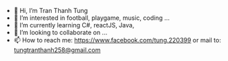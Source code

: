 - 👋 Hi, I’m Tran Thanh Tung
- 👀 I’m interested in football, playgame, music, coding ...
- 🌱 I’m currently learning C#, reactJS, Java,
- 💞️ I’m looking to collaborate on ...
- 📫 How to reach me: https://www.facebook.com/tung.220399 or mail to: tungtranthanh258@gmail.com

<!---
tranthanhtung-sgu/tranthanhtung-sgu is a ✨ special ✨ repository because its `README.md` (this file) appears on your GitHub profile.
You can click the Preview link to take a look at your changes.
--->
